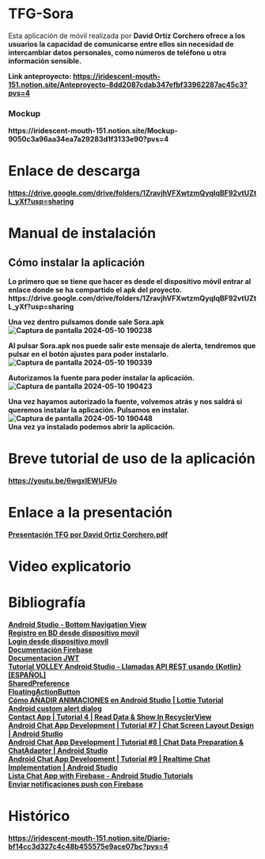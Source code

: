 # TFG-Sora
Esta aplicación de móvil realizada por <b>David Ortiz Corchero<b> ofrece a los usuarios la capacidad de comunicarse entre ellos sin necesidad de intercambiar datos personales, 
como números de teléfono u otra información sensible.

Link anteproyecto: https://iridescent-mouth-151.notion.site/Anteproyecto-8dd2087cdab347efbf33962287ac45c3?pvs=4
<br>

<h3>Mockup</h3>
https://iridescent-mouth-151.notion.site/Mockup-9050c3a96aa34ea7a29283d1f3133e90?pvs=4 <br>

# Enlace  de descarga
https://drive.google.com/drive/folders/1ZravjhVFXwtzmQyqIqBF92vtUZtL_yXf?usp=sharing <br>

# Manual de instalación
<h2>Cómo instalar la aplicación</h2>
Lo primero que se tiene que hacer es desde el dispositivo móvil entrar al enlace donde se ha compartido el apk del proyecto.
https://drive.google.com/drive/folders/1ZravjhVFXwtzmQyqIqBF92vtUZtL_yXf?usp=sharing 

Una vez dentro pulsamos donde sale Sora.apk <br>
![Captura de pantalla 2024-05-10 190238](https://github.com/DavidOrtizz/TFG-Sora/assets/116579416/3e83d977-eaec-4051-8d4d-68f800d85d41)

Al pulsar Sora.apk nos puede salir este mensaje de alerta, tendremos que pulsar en el botón ajustes para poder instalarlo.<br>
![Captura de pantalla 2024-05-10 190339](https://github.com/DavidOrtizz/TFG-Sora/assets/116579416/fbdeab9d-4321-4ffd-b280-eaf1978d3d1d)


Autorizamos la fuente para poder instalar la aplicación. <br>
![Captura de pantalla 2024-05-10 190423](https://github.com/DavidOrtizz/TFG-Sora/assets/116579416/0afaf344-7135-4b15-bdff-11abe730ddfc)


Una vez hayamos autorizado la fuente, volvemos atrás y nos saldrá si queremos instalar la aplicación. Pulsamos en instalar. <br>
![Captura de pantalla 2024-05-10 190448](https://github.com/DavidOrtizz/TFG-Sora/assets/116579416/6e95f030-1713-467e-918f-706df77c8150)
<br>
Una vez ya instalado podemos abrir la aplicación. <br>

# Breve tutorial de uso de la aplicación
https://youtu.be/6wgxlEWUFUo <br>

# Enlace a la presentación
[Presentación TFG por David Ortiz Corchero.pdf](https://github.com/user-attachments/files/15823212/Presentacion.TFG.por.David.Ortiz.Corchero.pdf)

# Video explicatorio

# Bibliografía
[Android Studio - Bottom Navigation View](https://youtu.be/rm9NGA9UBXs?si=w4DWKEcbEMt41E__) <br>
[Registro en BD desde dispositivo movil](https://youtu.be/-usS3_-zWVg?si=995YbpdDemjoEQG8) <br>
[Login desde dispositivo movil](https://youtu.be/-usS3_-zWVg?si=ftlteZrN1zD8Lrul) <br>
[Documentación Firebase](https://firebase.google.com/docs?hl=es) <br>
[Documentacion JWT](https://drive.google.com/file/d/1WxxYBQWPNJbd1GKXZpeGyRI8EdqhTKY9/view?usp=sharing) <br>
[Tutorial VOLLEY Android Studio - Llamadas API REST usando {Kotlin} [ESPAÑOL]](https://youtu.be/mJYwYc51IKI?si=GCs0qaULleNR-3qg)<br>
[SharedPreference](https://youtu.be/-ifRCo1MQ3g?si=oz6Ah3378Y61Ynub) <br>
[FloatingActionButton](https://youtu.be/q5b1CVtW8Xg?si=FvkeN0LCVKYlyKTP) <br>
[Cómo AÑADIR ANIMACIONES en Android Studio | Lottie Tutorial](https://youtu.be/h3ppaE8fBsQ?si=Diy-6Miozu7jyKeB) <br>
[Android custom alert dialog](https://youtu.be/CAmUcMq-tsM?si=rrPmz5BwRpejP9ZW) <br>
[Contact App | Tutorial 4 | Read Data & Show In RecyclerView](https://youtu.be/guQEbWEPv_4?si=EY86DZrFClYOYps8) <br>
[Android Chat App Development | Tutorial #7 | Chat Screen Layout Design | Android Studio](https://youtu.be/234VQhaiT8o?si=OrRoiMNpVJcGY2N1) <br>
[Android Chat App Development | Tutorial #8 | Chat Data Preparation & ChatAdapter | Android Studio](https://youtu.be/EnyJsp5bMzs?si=Sb29rIzavEuBCI1B) <br>
[Android Chat App Development | Tutorial #9 | Realtime Chat Implementation | Android Studio](https://youtu.be/pAzby-pyStM?si=9i2JQ8uMLmAdcqXL) <br>
[Lista Chat App with Firebase - Android Studio Tutorials](https://www.youtube.com/playlist?list=PLzLFqCABnRQftQQETzoVMuteXzNiXmnj8)<br>
[Enviar notificaciones push con Firebase](https://youtu.be/u5vUyzX5usc?si=JkKkJgu_-i1cyjdt)

# Histórico
https://iridescent-mouth-151.notion.site/Diario-bf14cc3d327c4c48b455575e9ace07bc?pvs=4
